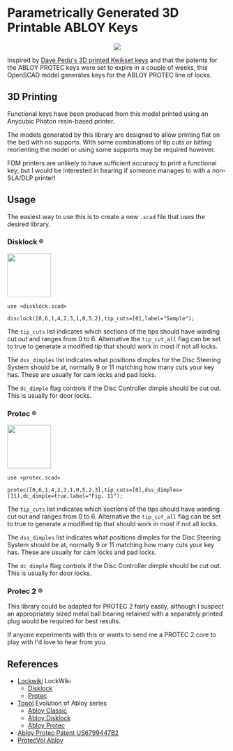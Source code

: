 # Parametrically Generated 3D Printable ABLOY Keys

<p align="center">
   <img src="https://pub.trosa.io/abloy_openscad.png"/><br>
</p>

Inspired by [Dave Pedu's 3D printed Kwikset keys](https://hackaday.io/project/27631-3d-printing-real-world-keys) and
that the patents for the ABLOY PROTEC keys were set to expire in a couple of weeks, this OpenSCAD model generates keys
for the ABLOY PROTEC line of locks.

## 3D Printing

Functional keys have been produced from this model printed using an Anycubic Photon resin-based printer.

The models generated by this library are designed to allow printing flat on the bed with no supports.
With some combinations of tip cuts or bitting reorienting the model or using some supports may be required however.

FDM printers are unlikely to have sufficient accuracy to print a functional key, but I would be interested in hearing
if someone manages to with a non-SLA/DLP printer!

## Usage

The easiest way to use this is to create a new `.scad` file that uses the desired library.

### Disklock ®

<img src="http://lockwiki.com/images/4/4e/Abloy_Disklock_key_bitting.jpg" width="100">

```scad
use <disklock.scad>

disclock([0,6,1,4,2,3,1,0,5,2],tip_cuts=[0],label="Sample");
```

The `tip_cuts` list indicates which sections of the tips should have warding cut out and ranges from 0 to 6.
Alternative the `tip_cut_all` flag can be set to true to generate a modified tip that should work in most if not all
locks.

The `dss_dimples` list indicates what positions dimples for the Disc Steering System should be at, normally 9 or 11
matching how many cuts your key has. These are usually for cam locks and pad locks.

The `dc_dimple` flag controls if the Disc Controller dimple should be cut out. This is usually for door locks.

### Protec ®

<img src="http://lockwiki.com/images/0/03/Abloy_Protec_key_bitting.jpg" width="100">

```scad
use <protec.scad>

protec([0,6,1,4,2,3,1,0,5,2,3],tip_cuts=[0],dss_dimples=[11],dc_dimple=true,label="Fig. 11");
```

The `tip_cuts` list indicates which sections of the tips should have warding cut out and ranges from 0 to 6.
Alternative the `tip_cut_all` flag can be set to true to generate a modified tip that should work in most if not all
locks.

The `dss_dimples` list indicates what positions dimples for the Disc Steering System should be at, normally 9 or 11
matching how many cuts your key has. These are usually for cam locks and pad locks.

The `dc_dimple` flag controls if the Disc Controller dimple should be cut out. This is usually for door locks.

### Protec 2 ®

This library could be adapted for PROTEC 2 fairly easily, although I suspect an appropriately sized  metal ball bearing
retained with a separately printed plug would be required for best results.

If anyone experiments with this or wants to send me a PROTEC 2 core to play with I'd love to hear from you.

## References

* [Lockwiki](http://lockwiki.com) LockWiki
  * [Disklock](http://lockwiki.com/index.php/Abloy_Disklock)
  * [Protec](http://lockwiki.com/index.php/Abloy_Protec)
* [Toool](https://toool.nl/) Evolution of Abloy series
  * [Abloy Classic](https://toool.nl/images/5/58/Abloy.pdf)
  * [Abloy Disklock](https://toool.nl/images/f/f3/Abloypart2.pdf)
  * [Abloy Protec](https://toool.nl/images/8/8a/Abloypart3.pdf)
* [Abloy Protec Patent US6799447B2](https://patents.google.com/patent/US6799447B2)
* [ProtecVol Abloy](http://protectvol.online.fr/abloy.html)
